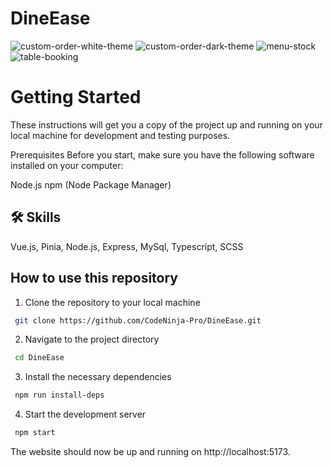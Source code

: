 <!-- <p align="center">
 <img src="https://github.com/edwin-jackson/3D_Portfolio/assets/138928535/073c6843-638f-4c66-8112-84d2b99303ac" alt="Edwin's Logo Image"/>  -->
 # DineEase
![custom-order-white-theme](https://github.com/edwin-jackson/DineEase/assets/138928535/5ecc174f-c922-4a14-917f-9954f5a991f4)
![custom-order-dark-theme](https://github.com/edwin-jackson/DineEase/assets/138928535/2c49eb2d-5224-403e-81b6-6871255375ab)
![menu-stock](https://github.com/edwin-jackson/DineEase/assets/138928535/c707ffcb-f5c4-4b34-9de0-c666417af8a2)
![table-booking](https://github.com/edwin-jackson/DineEase/assets/138928535/f6265d03-d2c2-40e3-b90c-fefd1d0d1c19)


# Getting Started
 
These instructions will get you a copy of the project up and running on your local machine for development and testing purposes.
 
Prerequisites
Before you start, make sure you have the following software installed on your computer:
 
Node.js
npm (Node Package Manager)

## 🛠 Skills
 
Vue.js, Pinia, Node.js, Express, MySql, Typescript, SCSS

## How to use this repository

1. Clone the repository to your local machine

```bash
 git clone https://github.com/CodeNinja-Pro/DineEase.git
```
2. Navigate to the project directory

```bash
 cd DineEase
```

3. Install the necessary dependencies

```bash 
 npm run install-deps
```

4. Start the development server

```bash
 npm start
```

The website should now be up and running on http://localhost:5173.


 
